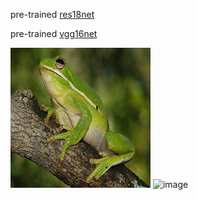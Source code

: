 

pre-trained [res18net](https://pan.baidu.com/s/1c1PYLtm)

pre-trained [vgg16net](https://pan.baidu.com/s/1eR8tGLO)

![image](https://github.com/luhaofang/CACUE/blob/master/example/imagenet/img/pic.JPEG)
![image](https://github.com/luhaofang/CACUE/blob/master/example/imagenet/img/test.jpg)
